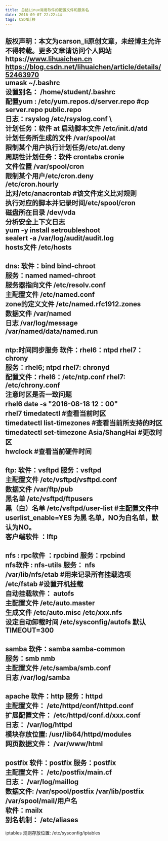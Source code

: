 ```yaml
---
title: 总结Linux常用软件的配置文件和服务名
date: 2016-09-07 22:22:44
tags: CSDN迁移
---
```

 版权声明：本文为carson_li原创文章，未经博主允许不得转载。更多文章请访问个人网站https://www.lihuaichen.cn https://blog.csdn.net/lihuaichen/article/details/52463970   
  umask ~/.bashrc  
 设置别名： /home/student/.bashrc  
 配置yum : /etc/yum.repos.d/server.repo #cp server.repo public.repo  
 日志：rsyslog /etc/rsyslog.conf \  
 计划任务：软件 at 启动脚本文件 /etc/init.d/atd  
计划任务所生成的文件 /var/spool/at  
限制某个用户执行计划任务/etc/at.deny  
 周期性计划任务：软件 crontabs cronie   
文件位置 /var/spool/cron  
限制某个用户/etc/cron.deny  
/etc/cron.hourly  
比对/etc/anacrontab #该文件定义比对规则  
执行对应的脚本并记录时间/etc/spool/cron  
 磁盘所在目录 /dev/vda  
 分析安全上下文日志   
 yum -y install setroubleshoot  
 sealert -a /var/log/audit/audit.log  
 hosts文件 /etc/hosts  
 ------------------------------------------------------------------------------------------------------------------------------  
 dns: 软件：bind  bind-chroot  
服务：named  named-chroot  
  服务器指向文件  /etc/resolv.conf  
主配置文件 /etc/named.conf  
zone的定义文件  /etc/named.rfc1912.zones  
数据文件 /var/named   
日志 /var/log/message /var/named/data/named.run  
 --------------------------------------------------------------------------------------------------------------------------------  
 ntp:时间同步服务 软件：rhel6：ntpd rhel7：chrony  
服务：rhel6; ntpd rhel7: chronyd  
配置文件：rhel6：/etc/ntp.conf rhel7: /etc/chrony.conf  
 注意时区是否一致问题  
 rhel6 date -s "2016-08-18 12：00"  
 rhel7 timedatectl  #查看当前时区  
timedatectl list-timezones #查看当前所支持的时区  
timedatectl set-timezone Asia/ShangHai #更改时区  
hwclock  #查看当前硬件时间  
 ------------------------------------------------------------------------------------------------------------------------------  
 ftp: 软件：vsftpd 服务：vsftpd  
主配置文件 /etc/vsftpd/vsftpd.conf  
数据文件 /var/ftp/pub  
黑名单 /etc/vsftpd/ftpusers  
黑（白）名单 /etc/vsftpd/user-list  #主配置文件中userlist_enable=YES 为黑 名单，NO为白名单，默认为NO。  
客户端软件 ：lftp  
 ------------------------------------------------------------------------------------------------------------------------------  
 nfs : rpc软件 ：rpcbind 服务：rpcbind  
nfs软件 : nfs-utils 服务： nfs  
/var/lib/nfs/etab #用来记录所有挂载选项  
/etc/fstab #设置开机挂载  
自动挂载软件： autofs  
主配置文件 /etc/auto.master  
生成文件 /etc/auto.misc /etc/xxx.nfs  
设定自动卸载时间 /etc/sysconfig/autofs 默认TIMEOUT=300  
 ------------------------------------------------------------------------------------------------------------------------------  
 samba 软件：samba  samba-common  
服务：smb  nmb  
主配置文件   /etc/samba/smb.conf  
日志 /var/log/samba  
 ------------------------------------------------------------------------------------------------------------------------------  
 apache 软件：http 服务：httpd  
主配置文件：  /etc/httpd/conf/httpd.conf  
扩展配置文件： /etc/httpd/conf.d/xxx.conf  
日志： /var/log/httpd  
模块存放位置:  /usr/lib64/httpd/modules  
网页数据文件：  /var/www/html  
 ------------------------------------------------------------------------------------------------------------------------------  
 postfix 软件：postfix 服务：postfix  
主配置文件：  /etc/postfix/main.cf  
日志： /var/log/maillog  
数据文件: /var/spool/postfix /var/lib/postfix /var/spool/mail/用户名  
软件：mailx  
别名机制： /etc/aliases  
 ------------------------------------------------------------------------------------------------------------------------------  
 iptables 规则存放位置: /etc/sysconfig/iptables   
 